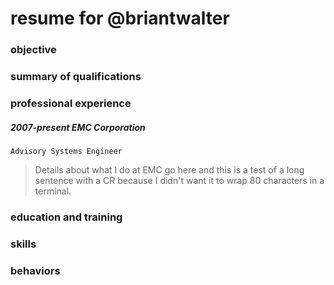 # resume for @briantwalter

### objective

### summary of qualifications

### professional experience
##### 2007-present EMC Corporation 
`Advisory Systems Engineer`
> Details about what I do at EMC go here and this is a test of a long sentence
with a CR because I didn't want it to wrap 80 characters in a terminal.


### education and training

### skills

### behaviors
